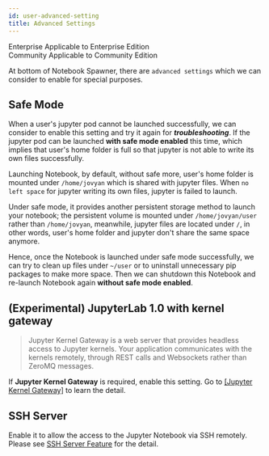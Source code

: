 ```yaml
---
id: user-advanced-setting
title: Advanced Settings
---
```


<div class="label-sect">
  <div class="ee-only tooltip">Enterprise
    <span class="tooltiptext">Applicable to Enterprise Edition</span>
  </div>
  <div class="ce-only tooltip">Community
    <span class="tooltiptext">Applicable to Community Edition</span>
  </div>
</div>

At bottom of Notebook Spawner, there are `advanced settings` which we can consider to enable for special purposes.

## Safe Mode

When a user's jupyter pod cannot be launched successfully, we can consider to enable this setting and try it again for ***troubleshooting***. If the jupyter pod can be launched **with safe mode enabled** this time, which implies that user's home folder is full so that jupyter is not able to write its own files successfully.

Launching Notebook, by default, without safe more, user's home folder is mounted under `/home/jovyan` which is shared with jupyter files. When `no left space` for jupyter writing its own files, jupyter is failed to launch.

Under safe mode, it provides another persistent storage method to launch your notebook; the persistent volume is mounted under `/home/jovyan/user` rather than `/home/jovyan`, meanwhile, jupyter files are located under `/`, in other words, user's home folder and jupyter don't share the same space anymore.

Hence, once the Notebook is launched under safe mode successfully, we can try to clean up files under `~/user` or to uninstall unnecessary pip packages to make more space. Then we can shutdown this Notebook and re-launch Notebook again **without safe mode enabled**.

## (Experimental) JupyterLab 1.0 with kernel gateway

>Jupyter Kernel Gateway is a web server that provides headless access to Jupyter kernels. Your application communicates with the kernels remotely, through REST calls and Websockets rather than ZeroMQ messages.

If **Jupyter Kernel Gateway** is required, enable this setting. Go to [[Jupyter Kernel Gateway]](https://jupyter-kernel-gateway.readthedocs.io/en/latest/index.html) to learn the detail.

## SSH Server

Enable it to allow the access to the Jupyter Notebook via SSH remotely. Please see [SSH Server Feature](guide_manual/ssh-config) for the detail.